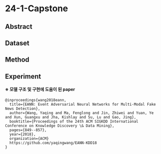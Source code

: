 # 24-1-Capstone

## Abstract

## Dataset

## Method

## Experiment






#### ※ 모델 구조 및 구현에 도움이 된 paper
```
@inproceedings{wang2018eann,
  title={EANN: Event Adversarial Neural Networks for Multi-Modal Fake News Detection},
  author={Wang, Yaqing and Ma, Fenglong and Jin, Zhiwei and Yuan, Ye and Xun, Guangxu and Jha, Kishlay and Su, Lu and Gao, Jing},
  booktitle={Proceedings of the 24th ACM SIGKDD International Conference on Knowledge Discovery \& Data Mining},
  pages={849--857},
  year={2018},
  organization={ACM}
  https://github.com/yaqingwang/EANN-KDD18 
}
```
